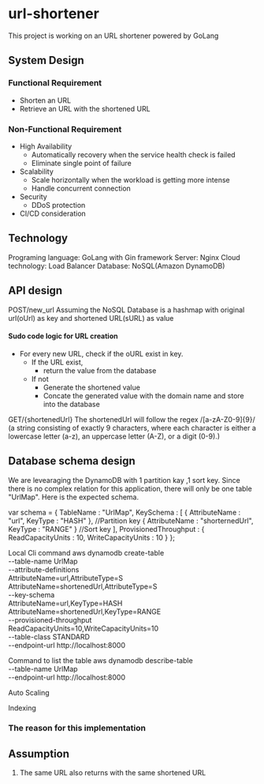 # url-shortener
This project is working on an URL shortener powered by GoLang
## System Design

### Functional Requirement
* Shorten an URL
* Retrieve an URL with the shortened URL
### Non-Functional Requirement
* High Availability
  * Automatically recovery when the service health check is failed
  * Eliminate single point of failure
* Scalability
  * Scale horizontally when the workload is getting more intense
  * Handle concurrent connection
* Security
  * DDoS protection
* CI/CD consideration

  
## Technology 
Programing language: GoLang with Gin framework
Server: Nginx
Cloud technology: Load Balancer
Database: NoSQL(Amazon DynamoDB)

## API design
POST/new_url
Assuming the NoSQL Database is a hashmap with original url(oUrl) as key and shortened URL(sURL) as value

#### Sudo code logic for URL creation 
* For every new URL, check if the oURL exist in key.
  * If the URL exist,
    * return the value from the database
  * If not
    * Generate the shortened value
    * Concate the generated value with the domain name and store into the database 

GET/{shortenedUrl}
The shortenedUrl will follow the regex /[a-zA-Z0-9]{9}/ (a string consisting of exactly 9 characters, where each character is either a lowercase letter (a-z), an uppercase letter (A-Z), or a digit (0-9).)

## Database schema design
We are levearaging the DynamoDB with 1 partition kay ,1 sort key. Since there is no complex relation for this application, there will only be one table "UrlMap". Here is the expected schema.

var schema = {
    TableName : "UrlMap",
    KeySchema : [ {
        AttributeName : "url",
        KeyType : "HASH"
    }, //Partition key
    {
        AttributeName : "shorternedUrl",
        KeyType : "RANGE"
    } //Sort key
    ],
    ProvisionedThroughput : {
        ReadCapacityUnits : 10,
        WriteCapacityUnits : 10
    }
};

Local Cli command
aws dynamodb create-table \
    --table-name UrlMap \
    --attribute-definitions \
        AttributeName=url,AttributeType=S \
        AttributeName=shortenedUrl,AttributeType=S \
    --key-schema \
        AttributeName=url,KeyType=HASH \
        AttributeName=shortenedUrl,KeyType=RANGE \
    --provisioned-throughput \
        ReadCapacityUnits=10,WriteCapacityUnits=10 \
    --table-class STANDARD \
    --endpoint-url http://localhost:8000

Command to list the table
aws dynamodb describe-table \
    --table-name UrlMap \
    --endpoint-url http://localhost:8000


Auto Scaling

Indexing


### The reason for this implementation

## Assumption
1. The same URL also returns with the same shortened URL
